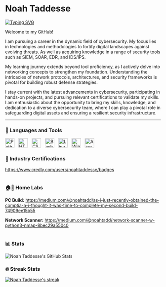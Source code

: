 # Noah Taddesse

[![Typing SVG](https://readme-typing-svg.demolab.com/?lines=👨🏾‍💻Aspiring+Cybersecurity+Professional+👨🏾‍💻)](https://git.io/typing-svg)

Welcome to my GitHub!

I am pursuing a career in the dynamic field of cybersecurity. My focus lies in technologies and methodologies to fortify digital landscapes against evolving threats. As well as acquiring knowledge in a range of security tools such as SIEM, SOAR, EDR, and IDS/IPS.

My learning journey extends beyond tool proficiency, as I actively delve into networking concepts to strengthen my foundation. Understanding the intricacies of network protocols, architectures, and security frameworks is pivotal for building robust defense strategies. 

I stay current with the latest advancements in cybersecurity, participating in hands-on projects, and pursuing relevant certifications to validate my skills. I am enthusiastic about the opportunity to bring my skills, knowledge, and dedication to a diverse cybersecurity team, where I can play a pivotal role in safeguarding digital assets and ensuring a resilient security infrastructure.

---

### 🧰 Languages and Tools 

<img align="left" alt="Python" width="30px" style="padding-right:10px;" src="https://cdn.jsdelivr.net/gh/devicons/devicon/icons/python/python-plain.svg" />
<img align="left" alt="HTML" width="30px" style="padding-right:10px;" src="https://cdn.jsdelivr.net/gh/devicons/devicon/icons/html5/html5-plain.svg" />
<img align="left" alt="CSS" width="30px" style="padding-right:10px;" src="https://cdn.jsdelivr.net/gh/devicons/devicon/icons/css3/css3-plain.svg" />
<img align="left" alt="Bash" width="30px" style="padding-right:10px;" src="https://cdn.jsdelivr.net/gh/devicons/devicon/icons/bash/bash-original.svg" />
<img align="left" alt="Linux" width="30px" style="padding-right:10px;" src="https://cdn.jsdelivr.net/gh/devicons/devicon/icons/linux/linux-original.svg" />
<img align="left" alt="Windows" width="30px" style="padding-right:10px;" src="https://cdn.jsdelivr.net/gh/devicons/devicon/icons/windows8/windows8-original.svg" />
<img align="left" alt="Azure" width="30px" style="padding-right:10px;" src="https://cdn.jsdelivr.net/gh/devicons/devicon/icons/azure/azure-original.svg" />

<br />

#

### 📑 Industry Certifications

https://www.credly.com/users/noahtaddesse/badges

#

### 🏠🧪 Home Labs 

**PC Build:** https://medium.com/@noahtadd/as-i-just-recently-obtained-the-comptia-a-i-thought-it-was-time-to-complete-my-second-build-74909ee15b55
<br />

**Network Scanner:** https://medium.com/@noahtadd/network-scanner-w-python3-nmap-8bec29a550c0
<br />

#

### 📊 Stats

![Noah Taddesse's GitHub Stats](https://github-readme-stats.vercel.app/api?username=noahtadd&show_icons=true&theme=tokyonight)

<!-- ![GitHub Streak](https://streak-stats.demolab.com?user=noahtadd&theme=tokyonight&border_radius=4.5) -->

<h3>🔥 Streak Stats</h3>

<!-- GitHub Readme Streak Stats - https://github.com/noahtadd/github-readme-streak-stats -->
  <p>
    <a href="https://github.com/noahtadd/github-readme-streak-stats">
      <img title="🔥 Get streak stats for your profile at git.io/streak-stats" alt="Noah Taddesse's streak" src="https://streak-stats.demolab.com/?user=noahtadd&theme=monokai-metallian&hide_border=true"/>
